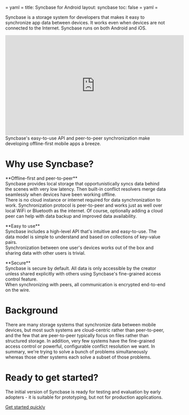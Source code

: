 = yaml =
title: Syncbase for Android
layout: syncbase
toc: false
= yaml =

Syncbase is a storage system for developers that makes it easy to synchronize
app data between devices. It works even when devices are not connected to the
Internet. Syncbase runs on both Android and iOS.

<iframe width="560" height="315" src="https://www.youtube.com/embed/2cHzd8pBYmU" frameborder="0" allowfullscreen></iframe>

<figcaption>Syncbase's easy-to-use API and peer-to-peer synchronization make
developing offline-first mobile apps a breeze.</figcaption>

# Why use Syncbase?

<div class="intro-detail intro-detail-offline">
<p>
**Offline-first and peer-to-peer**<br>
Syncbase provides local storage that opportunistically syncs data behind the
scenes with very low latency. Then built-in conflict resolvers merge data
seamlessly when devices have been working offline.
<br>
There is no cloud instance or internet required for data synchronization to work.
Synchronization protocol is peer-to-peer and works just as well over local WiFi
or Bluetooth as the internet. Of course, optionally adding a cloud peer can help
with data backup and improved data availability.
</p>
</div>

<div class="intro-detail intro-detail-codebase">
<p>
**Easy to use**<br>
Syncbase includes a high-level API that's intuitive and easy-to-use.
The data model is simple to understand and based on collections of
key-value pairs.<br>
Synchronization between one user's devices works out of the box and sharing
data with other users is trivial.
</p>
</div>

<div class="intro-detail intro-detail-security">
<p>
**Secure**<br>
Syncbase is secure by default. All data is only accessible by the creator unless
shared explicitly with others using Syncbase's fine-grained access control
feature.<br>
When synchronizing with peers, all communication is encrypted end-to-end on the
wire.
</p>
</div>

# Background

There are many storage systems that synchronize data between mobile devices, but
most such systems are cloud-centric rather than peer-to-peer, and the few that
are peer-to-peer typically focus on files rather than structured storage. In
addition, very few systems have the fine-grained access control or powerful,
configurable conflict resolution we want. In summary, we're trying to solve a
bunch of problems simultaneously whereas those other systems each solve a subset
of those problems.

# Ready to get started?

The initial version of Syncbase is ready for testing and evaluation by early
adopters - it is suitable for prototyping, but not for production applications.

<a href="/syncbase/quickstart.html" class="button-passive">
Get started quickly
</a>